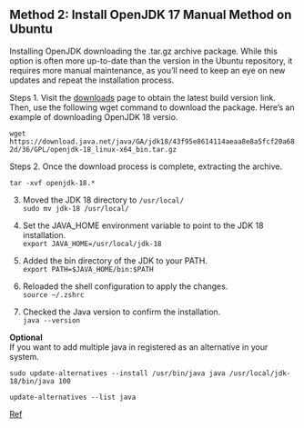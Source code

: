 


## Method 2: Install OpenJDK 17 Manual Method on Ubuntu

Installing OpenJDK downloading the .tar.gz archive package. While this option is often more up-to-date than the version in the Ubuntu repository, it requires more manual maintenance, as you’ll need to keep an eye on new updates and repeat the installation process.

Steps 1. Visit the [downloads](https://jdk.java.net/archive/) page to obtain the latest build version link. Then, use the following wget command to download the package. Here’s an example of downloading OpenJDK 18 versio.

`wget https://download.java.net/java/GA/jdk18/43f95e8614114aeaa8e8a5fcf20a682d/36/GPL/openjdk-18_linux-x64_bin.tar.gz`

Steps 2. Once the download process is complete, extracting the archive.

`tar -xvf openjdk-18.*`

3. Moved the JDK 18 directory to `/usr/local/`\
`sudo mv jdk-18 /usr/local/`

4. Set the JAVA_HOME environment variable to point to the JDK 18 installation.\
`export JAVA_HOME=/usr/local/jdk-18`

5. Added the bin directory of the JDK to your PATH.\
`export PATH=$JAVA_HOME/bin:$PATH`

6. Reloaded the shell configuration to apply the changes.\
`source ~/.zshrc`

7. Checked the Java version to confirm the installation.\
`java --version`

**Optional**\
If you want to add multiple java in registered as an alternative in your system.

`sudo update-alternatives --install /usr/bin/java java /usr/local/jdk-18/bin/java 100`

`update-alternatives --list java`

[Ref](https://www.linuxcapable.com/how-to-install-openjdk-17-on-ubuntu-linux/)
